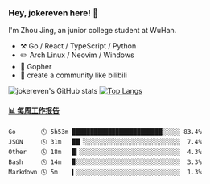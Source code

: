 ### Hey, jokereven here! 👋

I'm Zhou Jing, an junior college student at WuHan.

-   :hammer_and_pick: Go / React / TypeScript / Python
-   :pencil2: Arch Linux / Neovim / Windows
-   :seedling: Gopher
-   :thought_balloon: create a community like bilibili

![jokereven's GitHub stats](https://github-readme-stats.vercel.app/api?username=jokereven&show_icons=true)
[![Top Langs](https://github-readme-stats.vercel.app/api/top-langs/?username=jokereven&layout=compact)](https://github.com/anuraghazra/github-readme-stats)

<!-- waka-box start -->
#### <a href="https://gist.github.com/9f8118785e2d128d746db5f61b0e0a2a" target="_blank">📊 每周工作报告</a>
```text
Go       🕓 5h53m █████████████████████████░░░░░ 83.4%
JSON     🕓 31m   ██▏░░░░░░░░░░░░░░░░░░░░░░░░░░░  7.4%
Other    🕓 18m   █▎░░░░░░░░░░░░░░░░░░░░░░░░░░░░  4.3%
Bash     🕓 14m   ▉░░░░░░░░░░░░░░░░░░░░░░░░░░░░░  3.3%
Markdown 🕓 5m    ▍░░░░░░░░░░░░░░░░░░░░░░░░░░░░░  1.3%
```
<!-- Powered by https://github.com/journey-ad/waka-box-go . -->
<!-- waka-box end -->
